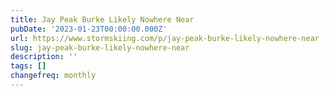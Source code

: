 ```yaml
---
title: Jay Peak Burke Likely Nowhere Near
pubDate: '2023-01-23T00:00:00.000Z'
url: https://www.stormskiing.com/p/jay-peak-burke-likely-nowhere-near
slug: jay-peak-burke-likely-nowhere-near
description: ''
tags: []
changefreq: monthly
---
```


<!-- Add post content below -->
